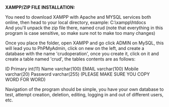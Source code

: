    
**XAMPP/ZIP FILE INSTALLATION:**

You need to download XAMPP with Apache and MYSQL services both online, then head to your local directory, example:
C:\xampp\htdocs\
And you'll unpack the zip file there, named crud (note that everything in this program is case sensitive, so make sure not to make too many changes)

Once you place the folder, open XAMPP and go click ADMIN on MySQL, this will lead you to PhPMyAdmin, click on new on the left, and create a database with the name 'crudoperation', once you create it, click on it and create a table named 'crud', the tables contents are as follows:

ID Primary	int(11)
Name	varchar(100)
EMAIL	varchar(100)
Mobile	varchar(20)
Password	varchar(255)
(PLEASE MAKE SURE YOU COPY WORD FOR WORD)

Navigation of the program should be simple, you have your own database to test, attempt creation, deletion, editing, logging in and out of different users, etc.

